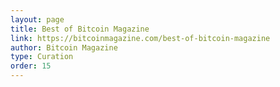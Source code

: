 ```yaml
---
layout: page
title: Best of Bitcoin Magazine
link: https://bitcoinmagazine.com/best-of-bitcoin-magazine
author: Bitcoin Magazine
type: Curation
order: 15
---
```


